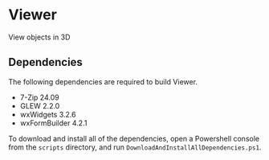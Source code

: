 # Viewer
View objects in 3D

## Dependencies
The following dependencies are required to build Viewer.
* 7-Zip 24.09
* GLEW 2.2.0
* wxWidgets 3.2.6
* wxFormBuilder 4.2.1

To download and install all of the dependencies, open a Powershell console from the `scripts` directory, and run `DownloadAndInstallAllDependencies.ps1`.
